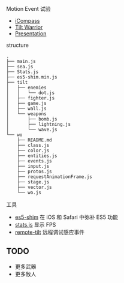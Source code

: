 Motion Event 试验

- [iCompass](http://ambar.li/tilt/icompass)
- [Tilt Warrior](http://ambar.li/tilt/)
- [Presentation](http://ambar.li/tilt/presentation)

structure

```
.
├── main.js
├── sea.js
├── Stats.js
├── es5-shim.min.js
├── tilt
│   ├── enemies
│   │   └── dot.js
│   ├── fighter.js
│   ├── game.js
│   ├── wall.js
│   └── weapons
│       ├── bomb.js
│       ├── lightning.js
│       └── wave.js
└── wo
    ├── README.md
    ├── class.js
    ├── color.js
    ├── entities.js
    ├── events.js
    ├── input.js
    ├── protos.js
    ├── requestAnimationFrame.js
    ├── stage.js
    ├── vector.js
    └── wo.js

```

工具

- [es5-shim](https://github.com/kriskowal/es5-shim) 在 iOS 和 Safari 中弥补 ES5 功能
- [stats.js](https://github.com/mrdoob/stats.js) 显示 FPS
- [remote-tilt](https://github.com/remy/remote-tilt) 远程调试感应事件

## TODO

- 更多武器
- 更多敌人
